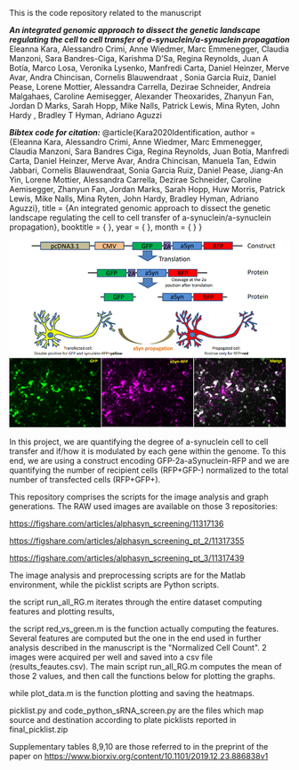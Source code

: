This is the code repository related to the manuscript 

**_An integrated genomic approach to dissect the genetic landscape regulating the cell to cell transfer of a-synuclein/a-synuclein propagation_** 
Eleanna Kara, Alessandro Crimi, Anne Wiedmer, Marc Emmenegger, Claudia Manzoni,  Sara Bandres-Ciga, Karishma D’Sa, Regina Reynolds, Juan A Botía, Marco Losa, Veronika Lysenko, Manfredi Carta, Daniel Heinzer, Merve Avar, Andra Chincisan, Cornelis Blauwendraat , Sonia Garcia Ruiz, Daniel Pease, Lorene Mottier, Alessandra Carrella, Dezirae Schneider, Andreia Malgahaes, Caroline Aemisegger, Alexander Theoxarides, Zhanyun  Fan, Jordan D Marks, Sarah Hopp, Mike Nalls, Patrick Lewis,  Mina Ryten, John Hardy , Bradley T Hyman, Adriano Aguzzi   

**_Bibtex code for citation:_**
@article{Kara2020Identification, author = {Eleanna Kara, Alessandro Crimi, Anne Wiedmer, Marc Emmenegger, Claudia Manzoni, Sara Bandres Ciga,  Regina Reynolds, Juan Botía, Manfredi Carta, Daniel Heinzer, Merve Avar, Andra Chincisan, Manuela Tan, Edwin Jabbari, Cornelis Blauwendraat, Sonia Garcia Ruiz, Daniel Pease, Jiang-An Yin, Lorene Mottier, Alessandra Carrella, Dezirae Schneider, Caroline Aemisegger, Zhanyun  Fan, Jordan Marks, Sarah Hopp, Huw Morris, Patrick Lewis, Mike Nalls, Mina Ryten, John Hardy, Bradley Hyman, Adriano Aguzzi}, title = {An integrated genomic approach to dissect the genetic landscape regulating the cell to cell transfer of a-synuclein/a-synuclein propagation}, booktitle = {  }, year = {  }, month = {  } }  

![GitHub Logo](screening.png) 

In this project, we are quantifying the degree of a-synuclein cell to cell transfer and if/how it is modulated by each gene within the genome. To this end, we are using a construct encoding GFP-2a-aSynuclein-RFP and we are quantifying the number of recipient cells (RFP+GFP-) normalized to the total number of transfected cells (RFP+GFP+).  

This repository comprises the scripts for the image analysis and graph generations.
The RAW used images are available on those 3 repositories:

https://figshare.com/articles/alphasyn_screening/11317136

https://figshare.com/articles/alphasyn_screening_pt_2/11317355

https://figshare.com/articles/alphasyn_screening_pt_3/11317439

The image analysis and preprocessing scripts are for the Matlab environment, while the picklist scripts are Python scripts.

the script run_all_RG.m  iterates through the entire dataset computing features and plotting results,

the script red_vs_green.m is the function actually computing the features. Several features are computed but the one in the end used in  further analysis described in the manuscript is the "Normalized Cell Count". 2 images were acquired per well and saved into a csv file (results_feautes.csv). The main script run_all_RG.m computes the mean of those 2 values, and then call the functions below for plotting the graphs.

while plot_data.m is the function plotting and saving the heatmaps.

picklist.py and code_python_sRNA_screen.py are the files which map source and destination according to plate picklists reported in final_picklist.zip

Supplementary tables 8,9,10 are those referred to in the preprint of the paper on https://www.biorxiv.org/content/10.1101/2019.12.23.886838v1
